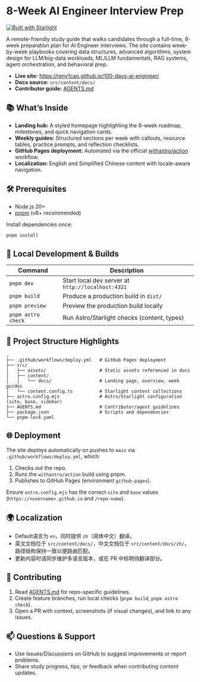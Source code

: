 # 8-Week AI Engineer Interview Prep

[![Built with Starlight](https://astro.badg.es/v2/built-with-starlight/tiny.svg)](https://starlight.astro.build)

A remote-friendly study guide that walks candidates through a full-time, 8-week preparation plan for AI Engineer interviews. The site contains week-by-week playbooks covering data structures, advanced algorithms, system design for LLM/big-data workloads, ML/LLM fundamentals, RAG systems, agent orchestration, and behavioral prep.

- **Live site:** https://reny1cao.github.io/100-days-ai-engineer/
- **Docs source:** `src/content/docs/`
- **Contributor guide:** [AGENTS.md](./AGENTS.md)

## 📚 What’s Inside

- **Landing hub:** A styled homepage highlighting the 8-week roadmap, milestones, and quick navigation cards.
- **Weekly guides:** Structured sections per week with callouts, resource tables, practice prompts, and reflection checklists.
- **GitHub Pages deployment:** Automated via the official [withastro/action](https://github.com/withastro/action) workflow.
- **Localization:** English and Simplified Chinese content with locale-aware navigation.

## 🛠️ Prerequisites

- Node.js 20+
- [pnpm](https://pnpm.io/) (v8+ recommended)

Install dependencies once:

```bash
pnpm install
```

## 🚀 Local Development & Builds

| Command        | Description                                   |
| -------------- | --------------------------------------------- |
| `pnpm dev`     | Start local dev server at `http://localhost:4321` |
| `pnpm build`   | Produce a production build in `dist/`          |
| `pnpm preview` | Preview the production build locally           |
| `pnpm astro check` | Run Astro/Starlight checks (content, types) |

## 📁 Project Structure Highlights

```
.
├── .github/workflows/deploy.yml   # GitHub Pages deployment
├── src/
│   ├── assets/                    # Static assets referenced in docs
│   ├── content/
│   │   └── docs/                  # Landing page, overview, week guides
│   └── content.config.ts          # Starlight content collections
├── astro.config.mjs               # Astro/Starlight configuration (site, base, sidebar)
├── AGENTS.md                      # Contributor/agent guidelines
├── package.json                   # Scripts and dependencies
└── pnpm-lock.yaml
```

## 🌐 Deployment

The site deploys automatically on pushes to `main` via `.github/workflows/deploy.yml`, which:

1. Checks out the repo.
2. Runs the `withastro/action` build using pnpm.
3. Publishes to GitHub Pages (environment `github-pages`).

Ensure `astro.config.mjs` has the correct `site` and `base` values (`https://<username>.github.io` and `/repo-name`).

## 🌍 Localization

- Default语言为 `en`，同时提供 `zh`（简体中文）翻译。
- 英文文档位于 `src/content/docs/`，中文文档位于 `src/content/docs/zh/`，路径结构保持一致以便路由匹配。
- 更新内容时请同步维护多语言版本，或在 PR 中标明待翻译部分。

## 🤝 Contributing

1. Read [AGENTS.md](./AGENTS.md) for repo-specific guidelines.
2. Create feature branches, run local checks (`pnpm build`, `pnpm astro check`).
3. Open a PR with context, screenshots (if visual changes), and link to any issues.

## 📫 Questions & Support

- Use Issues/Discussions on GitHub to suggest improvements or report problems.
- Share study progress, tips, or feedback when contributing content updates.
